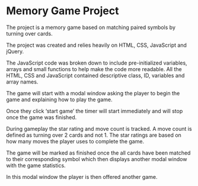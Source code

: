 # **Memory Game Project**

The project is a memory game based on matching paired symbols by turning over cards.

The project was created and relies heavily on HTML, CSS, JavaScript and jQuery.

The JavaScript code was broken down to include pre-initialized variables, arrays and small functions to help make the code more readable. All the HTML, CSS and JavaScript contained descriptive class, ID, variables and array names.

The game will start with a modal window asking the player to begin the game and explaining how to play the game.

Once they click ‘start game’ the timer will start immediately and will stop once the game was finished.

During gameplay the star rating and move count is tracked. A move count is defined as turning over 2 cards and not 1. The star ratings are based on how many moves the player uses to complete the game.

The game will be marked as finished once the all cards have been matched to their corresponding symbol which then displays another modal window with the game statistics.

In this modal window the player is then offered another game.
